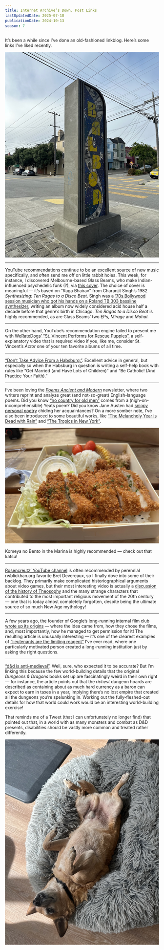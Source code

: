 ```yaml
---
title: Internet Archive’s Down, Post Links
lastUpdatedDate: 2025-07-18
publicationDate: 2024-10-13
season: 7
---
```



It’s been a while since I’ve done an old-fashioned linkblog. Here’s some links I’ve liked recently.

![Public art near the Balboa TheaterG](../../assets/newsletters/balboa.jpg)

<hr />

YouTube recommendations continue to be an excellent source of new music specifically, and often send me off on little rabbit holes. This week, for instance, I discovered Melbourne-based Glass Beams, who make Indian-influenced psychedelic funk (?), via [this cover](https://www.youtube.com/watch?v=w_3hALBro5c). The choice of cover is meaningful — it’s based on “Raga Bhairav” from Charanjit Singh’s 1982 *Synthesizing: Ten Ragas to a Disco Beat*. Singh was a [‘70s Bollywood session musician who got his hands on a Roland TB 303 bassline synthesizer](https://rollingstoneindia.com/glass-beams-one-raga-to-a-disco-beat-charanjit-singh/), writing an album now widely considered acid house half a decade before that genre’s birth in Chicago. *Ten Ragas to a Disco Beat* is highly recommended, as are Glass Beams’ two EPs, *Mirage* and *Mahal*.

<hr />

On the other hand, YouTube’s recommendation engine failed to present me with [WeRateDogs’ “St. Vincent Performs for Rescue Puppies”](https://www.youtube.com/watch?v=thLP5ZxU7cU), a self-explanatory video that is required video if you, like me, consider St. Vincent’s *Actor* one of your ten favorite albums of all time.

<hr />

[“Don’t Take Advice From a Habsburg.”](https://www.thedial.world/articles/news/issue-20/eduard-habsburg-the-habsburg-way-review). Excellent advice in general, but especially so when the Habsburg in question is writing a self-help book with rules like “Get Married (and Have Lots of Children)” and “Be Catholic! (And Practice Your Faith).”

<hr />

I’ve been loving the [*Poems Ancient and Modern*](https://poemsancientandmodern.substack.com) newsletter, where two writers reprint and analyze great (and not-so-great) English-language poems. Did you know [“no country for old men”](https://poemsancientandmodern.substack.com/p/todays-poem-sailing-to-byzantium) comes from a (nigh-on-incomprehensible) Yeats poem? Did you know Jane Austen had [snippy personal poetry](https://poemsancientandmodern.substack.com/p/todays-poem-oh-mr-best-youre-very) chiding her acquaintances? On a more somber note, I’ve also been introduced to some beautiful works, like [“The Melancholy Year is Dead with Rain”](https://poemsancientandmodern.substack.com/p/todays-poem-the-melancholy-year-is) and [“The Tropics in New York”](https://poemsancientandmodern.substack.com/p/todays-poem-the-tropics-in-new-york).

![Katsu at Komeya no Bento](../../assets/newsletters/komeya_no_bento.jpg)

Komeya no Bento in the Marina is highly recommended — check out that katsu!

<hr />

[Rosencreutz’ YouTube channel](https://www.youtube.com/@Rosencreutzzz) is often recommended by perennial rwblickhan.org favorite Bret Devereaux, so I finally dove into some of their backlog. They primarily make complicated historiographical arguments about video games, but their most interesting video is actually a [discussion of the history of Theosophy](https://youtu.be/A2e9bg3cQgk) and the many strange characters that contributed to the most important religious movement of the 20th century — one that is today almost completely forgotten, despite being the ultimate source of so much New Age mythology!

<hr />

A few years ago, the founder of Google’s long-running internal film club [wrote up its origins](https://albertcory50.substack.com/p/culture-at-google-part-one-the-movies) — where the idea came from, how they chose the films, and, most importantly, how he managed to get permission for it! The resulting article is unusually interesting — it’s one of the clearest examples of [“lieutenants are the limiting reagent”](https://blog.sbensu.com/posts/lieutenants/) I’ve ever read, where one particularly motivated person created a long-running institution just by asking the right questions.

<hr />

[“d&d is anti-medieval”](https://www.blogofholding.com/?p=7182). Well, sure, who expected it to be accurate? But I’m linking this because the few world-building details that the original *Dungeons & Dragons* books set up are fascinatingly weird in their own right — for instance, the article points out that the *richest* dungeon hoards are described as containing about as much hard currency as a baron can expect to earn in taxes in a year, implying there’s no lost empire that created all the dungeons you’re spelunking in. Working out the fully-fleshed-out details for how that world could work would be an interesting world-building exercise!

That reminds me of a Tweet (that I can unfortunately no longer find) that pointed out that, in a world with as many monsters and combat as D&D presents, disabilities should be vastly more common and treated rather differently.

![Rooibos presenting his belly for pets](../../assets/newsletters/rooibos_belly.jpg)